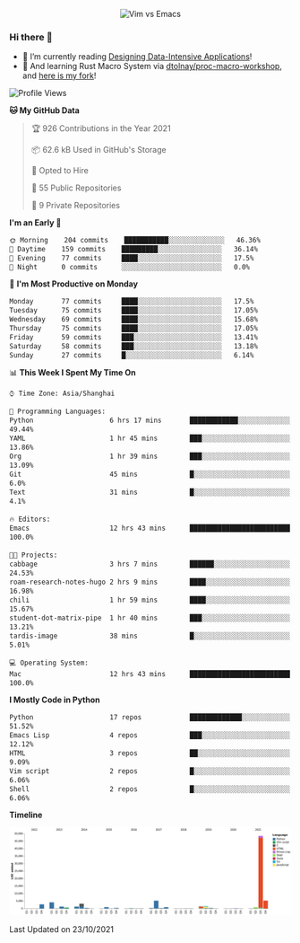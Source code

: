 <p align="center">
    <img src="https://gist.githubusercontent.com/coldnight/e696baffb094e71c96cb302118878eae/raw/40ea5053a6f66cc65f90f437e4173497da225958/banner.gif" alt="Vim vs Emacs" />
</p>

### Hi there 👋

- 📖 I’m currently reading [Designing Data-Intensive Applications](https://www.oreilly.com/library/view/designing-data-intensive-applications/9781491903063/)!
- 🌱 And learning Rust Macro System via [dtolnay/proc-macro-workshop](https://github.com/dtolnay/proc-macro-workshop), and [here is my fork](https://github.com/coldnight/proc-macro-workshop)!

<!--START_SECTION:waka-->
![Profile Views](http://img.shields.io/badge/Profile%20Views-0-blue)

**🐱 My GitHub Data** 

> 🏆 926 Contributions in the Year 2021
 > 
> 📦 62.6 kB Used in GitHub's Storage 
 > 
> 💼 Opted to Hire
 > 
> 📜 55 Public Repositories 
 > 
> 🔑 9 Private Repositories  
 > 
**I'm an Early 🐤** 

```text
🌞 Morning    204 commits    ███████████░░░░░░░░░░░░░░   46.36% 
🌆 Daytime    159 commits    █████████░░░░░░░░░░░░░░░░   36.14% 
🌃 Evening    77 commits     ████░░░░░░░░░░░░░░░░░░░░░   17.5% 
🌙 Night      0 commits      ░░░░░░░░░░░░░░░░░░░░░░░░░   0.0%

```
📅 **I'm Most Productive on Monday** 

```text
Monday       77 commits     ████░░░░░░░░░░░░░░░░░░░░░   17.5% 
Tuesday      75 commits     ████░░░░░░░░░░░░░░░░░░░░░   17.05% 
Wednesday    69 commits     ████░░░░░░░░░░░░░░░░░░░░░   15.68% 
Thursday     75 commits     ████░░░░░░░░░░░░░░░░░░░░░   17.05% 
Friday       59 commits     ███░░░░░░░░░░░░░░░░░░░░░░   13.41% 
Saturday     58 commits     ███░░░░░░░░░░░░░░░░░░░░░░   13.18% 
Sunday       27 commits     █░░░░░░░░░░░░░░░░░░░░░░░░   6.14%

```


📊 **This Week I Spent My Time On** 

```text
⌚︎ Time Zone: Asia/Shanghai

💬 Programming Languages: 
Python                   6 hrs 17 mins       ████████████░░░░░░░░░░░░░   49.44% 
YAML                     1 hr 45 mins        ███░░░░░░░░░░░░░░░░░░░░░░   13.86% 
Org                      1 hr 39 mins        ███░░░░░░░░░░░░░░░░░░░░░░   13.09% 
Git                      45 mins             █░░░░░░░░░░░░░░░░░░░░░░░░   6.0% 
Text                     31 mins             █░░░░░░░░░░░░░░░░░░░░░░░░   4.1%

🔥 Editors: 
Emacs                    12 hrs 43 mins      █████████████████████████   100.0%

🐱‍💻 Projects: 
cabbage                  3 hrs 7 mins        ██████░░░░░░░░░░░░░░░░░░░   24.53% 
roam-research-notes-hugo 2 hrs 9 mins        ████░░░░░░░░░░░░░░░░░░░░░   16.98% 
chili                    1 hr 59 mins        ████░░░░░░░░░░░░░░░░░░░░░   15.67% 
student-dot-matrix-pipe  1 hr 40 mins        ███░░░░░░░░░░░░░░░░░░░░░░   13.21% 
tardis-image             38 mins             █░░░░░░░░░░░░░░░░░░░░░░░░   5.01%

💻 Operating System: 
Mac                      12 hrs 43 mins      █████████████████████████   100.0%

```

**I Mostly Code in Python** 

```text
Python                   17 repos            █████████████░░░░░░░░░░░░   51.52% 
Emacs Lisp               4 repos             ███░░░░░░░░░░░░░░░░░░░░░░   12.12% 
HTML                     3 repos             ██░░░░░░░░░░░░░░░░░░░░░░░   9.09% 
Vim script               2 repos             █░░░░░░░░░░░░░░░░░░░░░░░░   6.06% 
Shell                    2 repos             █░░░░░░░░░░░░░░░░░░░░░░░░   6.06%

```


**Timeline**

![Chart not found](https://raw.githubusercontent.com/coldnight/coldnight/master/charts/bar_graph.png) 


 Last Updated on 23/10/2021
<!--END_SECTION:waka-->
